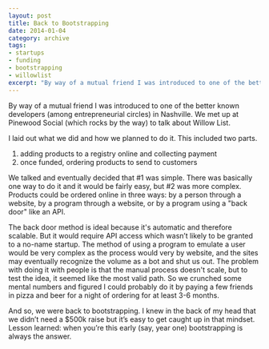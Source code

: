 ```yaml
---
layout: post
title: Back to Bootstrapping
date: 2014-01-04
category: archive
tags:
- startups
- funding
- bootstrapping
- willowlist
excerpt: "By way of a mutual friend I was introduced to one of the better known developers (among entrepreneurial circles) in Nashville. We met up at Pinewood Social (which rocks by the way) to talk about Willow List. I laid out what we did and..."
---
```


By way of a mutual friend I was introduced to one of the better known developers (among entrepreneurial circles) in Nashville. We met up at Pinewood Social (which rocks by the way) to talk about Willow List.

I laid out what we did and how we planned to do it. This included two parts.
1. adding products to a registry online and collecting payment  
2. once funded, ordering products to send to customers

We talked and eventually decided that #1 was simple. There was basically one way to do it and it would be fairly easy, but #2 was more complex. Products could be ordered online in three ways: by a person through a website, by a program through a website, or by a program using a "back door" like an API.

The back door method is ideal because it's automatic and therefore scalable. But it would require API access which wasn’t likely to be granted to a no-name startup. The method of using a program to emulate a user would be very complex as the process would very by website, and the sites may eventually recognize the volume as a bot and shut us out. The problem with doing it with people is that the manual process doesn't scale, but to test the idea, it seemed like the most valid path. So we crunched some mental numbers and figured I could probably do it by paying a few friends in pizza and beer for a night of ordering for at least 3-6 months.

And so, we were back to bootstrapping. I knew in the back of my head that we didn’t need a $500k raise but it’s easy to get caught up in that mindset. Lesson learned: when you’re this early (say, year one) bootstrapping is always the answer.
